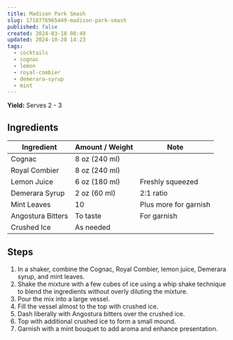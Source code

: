 ```yaml
---
title: Madison Park Smash
slug: 1710776965449-madison-park-smash
published: false
created: 2024-03-18 08:49
updated: 2024-10-20 14:23
tags:
  - cocktails
  - cognac
  - lemon
  - royal-combier
  - demerara-syrup
  - mint
---
```


**Yield:** Serves 2 - 3

## Ingredients

| Ingredient        | Amount / Weight | Note                  |
| ----------------- | --------------- | --------------------- |
| Cognac            | 8 oz (240 ml)   |                       |
| Royal Combier     | 8 oz (240 ml)   |                       |
| Lemon Juice       | 6 oz (180 ml)   | Freshly squeezed      |
| Demerara Syrup    | 2 oz (60 ml)    | 2:1 ratio             |
| Mint Leaves       | 10              | Plus more for garnish |
| Angostura Bitters | To taste        | For garnish           |
| Crushed Ice       | As needed       |                       |

## Steps

1. In a shaker, combine the Cognac, Royal Combier, lemon juice, Demerara syrup, and mint leaves.
2. Shake the mixture with a few cubes of ice using a whip shake technique to blend the ingredients without overly diluting the mixture.
3. Pour the mix into a large vessel.
4. Fill the vessel almost to the top with crushed ice.
5. Dash liberally with Angostura bitters over the crushed ice.
6. Top with additional crushed ice to form a small mound.
7. Garnish with a mint bouquet to add aroma and enhance presentation.
